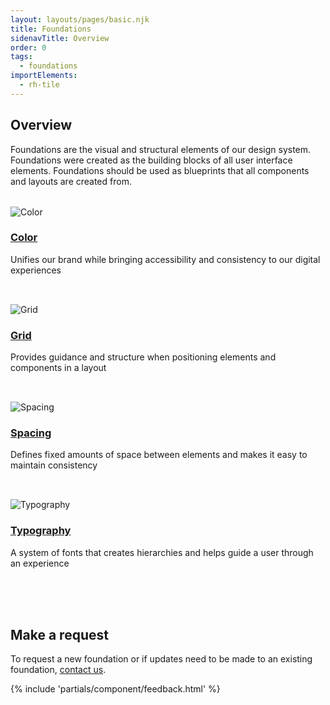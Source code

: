 ```yaml
---
layout: layouts/pages/basic.njk
title: Foundations
sidenavTitle: Overview
order: 0
tags:
  - foundations
importElements:
  - rh-tile
---
```


<link rel="stylesheet" href="{{ '/assets/packages/@rhds/elements/elements/rh-tile/rh-tile-lightdom.css' | url }}">

<style>
  #grid {
    display: grid;
    grid-template-columns: 1fr;
    gap: var(--rh-space-2xl, 32px);
    margin-block-start: var(--rh-space-2xl, 32px);
    margin-block-end: var(--rh-space-5xl, 80px);
  }

  @container container (min-width: 567px) {
    #grid {
      grid-template-columns: 1fr 1fr;
    }
  }
</style>

<section>

  ## Overview

  Foundations are the visual and structural elements of our design system. Foundations were created as the building blocks of all user interface elements. Foundations should be used as blueprints that all components and layouts are created from.

  <div id="grid">
    <rh-tile>
      <uxdot-example variant="full" no-border slot="image">
        <img src="{{ '/assets/foundations/color.svg' | url }}" alt="Color">
      </uxdot-example>
      <h3 slot="headline"><a href="../foundations/color">Color</a></h3>
      <p>Unifies our brand while bringing accessibility and consistency to our digital experiences</p>
    </rh-tile>
    <rh-tile>
      <uxdot-example variant="full" no-border slot="image">
        <img src="{{ '/assets/foundations/grid.svg' | url }}" alt="Grid">
      </uxdot-example>
      <h3 slot="headline"><a href="../foundations/grid">Grid</a></h3>
      <p>Provides guidance and structure when positioning elements and components in a layout</p>
    </rh-tile>
    <rh-tile>
      <uxdot-example variant="full" no-border slot="image">
        <img src="{{ '/assets/foundations/spacing.svg' | url }}" alt="Spacing">
      </uxdot-example>
      <h3 slot="headline"><a href="../foundations/spacing">Spacing</a></h3>
      <p>Defines fixed amounts of space between elements and makes it easy to maintain consistency</p>
    </rh-tile>
    <rh-tile>
      <uxdot-example variant="full" no-border slot="image">
        <img src="{{ '/assets/foundations/typography.svg' | url }}" alt="Typography">
      </uxdot-example>
      <h3 slot="headline"><a href="../foundations/typography">Typography</a></h3>
      <p>A system of fonts that creates hierarchies and helps guide a user through an experience</p>
    </rh-tile>
  </div>
</section>

<section>
  <h2>Make a request</h2>
   <p>To request a new foundation or if updates need to be made to an existing foundation, <a href="mailto:digital-design-system@redhat.com">contact us</a>.</p>
</section>


{% include 'partials/component/feedback.html' %}
